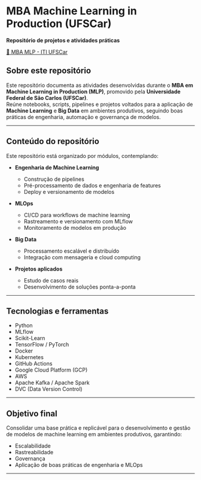 # MBA Machine Learning in Production (UFSCar)
**Repositório de projetos e atividades práticas**

[🔗 MBA MLP - ITI UFSCar](https://iti.ufscar.mba/mlp#assista-ao-video)

## Sobre este repositório

Este repositório documenta as atividades desenvolvidas durante o **MBA em Machine Learning in Production (MLP)**, promovido pela **Universidade Federal de São Carlos (UFSCar)**.  
Reúne notebooks, scripts, pipelines e projetos voltados para a aplicação de **Machine Learning** e **Big Data** em ambientes produtivos, seguindo boas práticas de engenharia, automação e governança de modelos.

---

## Conteúdo do repositório

Este repositório está organizado por módulos, contemplando:

- **Engenharia de Machine Learning**
  - Construção de pipelines
  - Pré-processamento de dados e engenharia de features
  - Deploy e versionamento de modelos

- **MLOps**
  - CI/CD para workflows de machine learning
  - Rastreamento e versionamento com MLflow
  - Monitoramento de modelos em produção

- **Big Data**
  - Processamento escalável e distribuído
  - Integração com mensageria e cloud computing

- **Projetos aplicados**
  - Estudo de casos reais
  - Desenvolvimento de soluções ponta-a-ponta

---

## Tecnologias e ferramentas

- Python
- MLflow
- Scikit-Learn
- TensorFlow / PyTorch
- Docker
- Kubernetes
- GitHub Actions
- Google Cloud Platform (GCP)
- AWS
- Apache Kafka / Apache Spark
- DVC (Data Version Control)

---

## Objetivo final

Consolidar uma base prática e replicável para o desenvolvimento e gestão de modelos de machine learning em ambientes produtivos, garantindo:

- Escalabilidade
- Rastreabilidade
- Governança
- Aplicação de boas práticas de engenharia e MLOps

---
